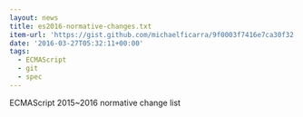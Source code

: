 ```yaml
---
layout: news
title: es2016-normative-changes.txt
item-url: 'https://gist.github.com/michaelficarra/9f0003f7416e7ca30f32'
date: '2016-03-27T05:32:11+00:00'
tags:
  - ECMAScript
  - git
  - spec
---
```

ECMAScript 2015~2016 normative change list
